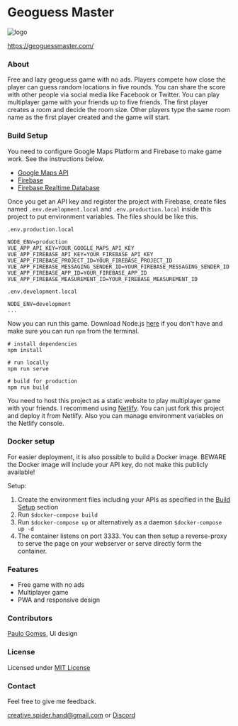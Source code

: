 # Geoguess Master

![logo](../master/public/img/icons/android-icon-192x192.png)

https://geoguessmaster.com/

### About
Free and lazy geoguess game with no ads.
Players compete how close the player can guess random locations in five rounds.
You can share the score with other people via social media like Facebook or Twitter.
You can play multiplayer game with your friends up to five friends.
The first player creates a room and decide the room size.
Other players type the same room name as the first player created and the game will start.

### Build Setup
You need to configure Google Maps Platform and Firebase to make game work.
See the instructions below.

- [Google Maps API](https://developers.google.com/maps/documentation/javascript/get-api-key#get-the-api-key)
- [Firebase](https://firebase.google.com/docs/database/web/start)
- [Firebase Realtime Database](https://firebase.google.com/docs/database/web/start)

Once you get an API key and register the project with Firebase, create files named `.env.development.local` and `.env.production.local` inside this project to put environment variables.
The files should be like this.

`.env.production.local`
```
NODE_ENV=production
VUE_APP_API_KEY=YOUR_GOOGLE_MAPS_API_KEY
VUE_APP_FIREBASE_API_KEY=YOUR_FIREBASE_API_KEY
VUE_APP_FIREBASE_PROJECT_ID=YOUR_FIREBASE_PROJECT_ID
VUE_APP_FIREBASE_MESSAGING_SENDER_ID=YOUR_FIREBASE_MESSAGING_SENDER_ID
VUE_APP_FIREBASE_APP_ID=YOUR_FIREBASE_APP_ID
VUE_APP_FIREBASE_MEASUREMENT_ID=YOUR_FIREBASE_MEASUREMENT_ID
```

`.env.development.local`
```
NODE_ENV=development
...
```

Now you can run this game.
Download Node.js [here](https://nodejs.org/en/download/) if you don't have and make sure you can run `npm` from the terminal.

```
# install dependencies
npm install

# run locally
npm run serve

# build for production
npm run build
```

You need to host this project as a static website to play multiplayer game with your friends. I recommend using [Netlify](https://www.netlify.com/). You can just fork this project and deploy it from Netlify. Also you can manage environment variables on the Netlify console.

### Docker setup

For easier deployment, it is also possible to build a Docker image. BEWARE the Docker image will include your API key, do not make this publicly available!

Setup:

1. Create the environment files including your APIs as specified in the [Build Setup](###-build-setup) section
2. Run `$docker-compose build`
3. Run `$docker-compose up` or alternatively as a daemon `$docker-compose up -d`
4. The container listens on port 3333. You can then setup a reverse-proxy to serve the page on your webserver or serve directly form the container.


### Features
- Free game with no ads
- Multiplayer game
- PWA and responsive design

### Contributors
[Paulo Gomes](http://www.pauloxgomes.com/), UI design

### License
Licensed under [MIT License](https://github.com/spider-hand/Geoguess-Master-Web/blob/master/LICENSE)

### Contact
Feel free to give me feedback.

creative.spider.hand@gmail.com
or
[Discord](https://discord.gg/fPpUzgJ)
